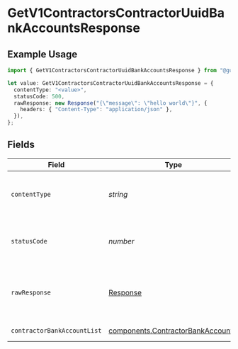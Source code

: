 # GetV1ContractorsContractorUuidBankAccountsResponse

## Example Usage

```typescript
import { GetV1ContractorsContractorUuidBankAccountsResponse } from "@gusto/embedded-api/models/operations";

let value: GetV1ContractorsContractorUuidBankAccountsResponse = {
  contentType: "<value>",
  statusCode: 500,
  rawResponse: new Response("{\"message\": \"hello world\"}", {
    headers: { "Content-Type": "application/json" },
  }),
};
```

## Fields

| Field                                                                                  | Type                                                                                   | Required                                                                               | Description                                                                            |
| -------------------------------------------------------------------------------------- | -------------------------------------------------------------------------------------- | -------------------------------------------------------------------------------------- | -------------------------------------------------------------------------------------- |
| `contentType`                                                                          | *string*                                                                               | :heavy_check_mark:                                                                     | HTTP response content type for this operation                                          |
| `statusCode`                                                                           | *number*                                                                               | :heavy_check_mark:                                                                     | HTTP response status code for this operation                                           |
| `rawResponse`                                                                          | [Response](https://developer.mozilla.org/en-US/docs/Web/API/Response)                  | :heavy_check_mark:                                                                     | Raw HTTP response; suitable for custom response parsing                                |
| `contractorBankAccountList`                                                            | [components.ContractorBankAccount](../../models/components/contractorbankaccount.md)[] | :heavy_minus_sign:                                                                     | Example response                                                                       |